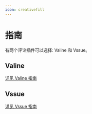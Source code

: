 ```yaml
---
icon: creativefill
---
```


# 指南

有两个评论插件可以选择: Valine 和 Vssue。

## Valine

[详见 Valine 指南](valine.md)

## Vssue

[详见 Vssue 指南](vssue.md)
